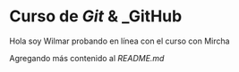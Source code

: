 # Curso de _Git_ & _GitHub

Hola soy Wilmar probando en línea con el curso con Mircha

Agregando más contenido al _README.md_
